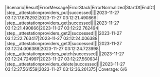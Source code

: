 |Scenario|Result|ErrorMessage|ErrorStack|ErrorNormalized|StartDt|EndDt|
|step__attestationproviders_put|successed||||2023-11-27 03:12:17.678292|2023-11-27 03:12:21.490866|
|step__attestationproviders_get|successed||||2023-11-27 03:12:21.490866|2023-11-27 03:12:22.762494|
|step__attestationproviders_get2|successed||||2023-11-27 03:12:22.763417|2023-11-27 03:12:24.006388|
|step__attestationproviders_get3|successed||||2023-11-27 03:12:24.006388|2023-11-27 03:12:24.723998|
|step__attestationproviders_patch|successed||||2023-11-27 03:12:24.724997|2023-11-27 03:12:27.560634|
|step__attestationproviders_delete|successed||||2023-11-27 03:12:27.561559|2023-11-27 03:12:36.201375|
Coverage: 6/6
